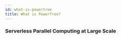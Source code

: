 ```yaml
---
id: what-is-powertree
title: What is PowerTree?
---
```


### Serverless Parallel Computing at Large Scale
